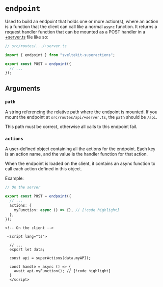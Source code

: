 # `endpoint`

Used to build an endpoint that holds one or more action(s), where an action is a function that the client can call like a normal `async` function. It returns a request handler function that can be mounted as a POST handler in a [+server.ts](https://kit.svelte.dev/docs/routing#server) file like so:

```ts
// src/routes/.../+server.ts

import { endpoint } from "sveltekit-superactions";

export const POST = endpoint({
  // ...
});
```

## Arguments

### `path`

A string referencing the relative path where the endpoint is mounted. If you mount the endpoint at `src/routes/api/+server.ts`, the `path` should be `/api`.

This path must be correct, otherwise all calls to this endpoint fail.

### `actions`

A user-defined object containing all the actions for the endpoint. Each key is an action name, and the value is the handler function for that action.

When the endpoint is loaded on the client, it contains an async function to call each action defined in this object.

Example:

```ts
// On the server

export const POST = endpoint({
  // ...
  actions: {
    myFunction: async () => {}, // [!code highlight]
  },
});
```

```svelte
<!-- On the client -->

 <script lang="ts">

  // ...
  export let data;

  const api = superActions(data.myAPI);

  const handle = async () => {
    await api.myFunction(); // [!code highlight]
  }
  </script>
```
